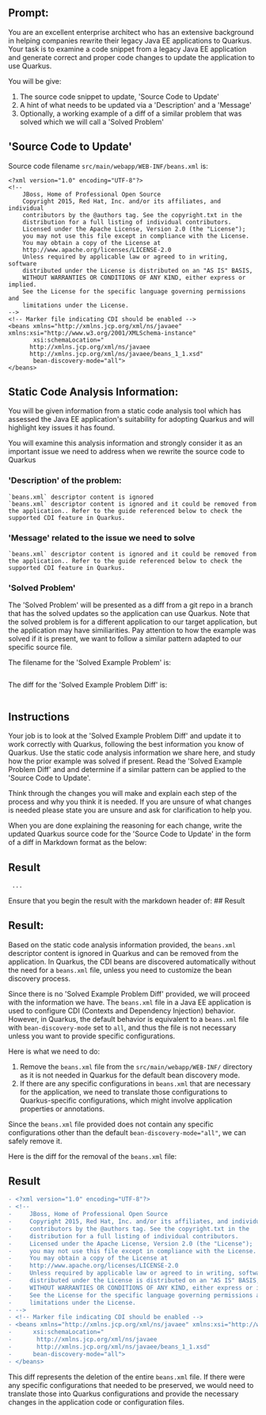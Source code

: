 ## Prompt:
You are an excellent enterprise architect who has an extensive
background in helping companies rewrite their legacy Java EE applications to 
Quarkus.  Your task is to examine a code snippet from a legacy Java EE application and 
generate correct and proper code changes to update the application to use Quarkus.

You will be give:
1. The source code snippet to update, 'Source Code to Update'
2. A hint of what needs to be updated via a 'Description' and a 'Message'
3. Optionally, a working example of a diff of a similar problem that was solved which we will call a 'Solved Problem'

## 'Source Code to Update'
Source code filename ``` src/main/webapp/WEB-INF/beans.xml ``` is:
```
<?xml version="1.0" encoding="UTF-8"?>
<!--
    JBoss, Home of Professional Open Source
    Copyright 2015, Red Hat, Inc. and/or its affiliates, and individual
    contributors by the @authors tag. See the copyright.txt in the
    distribution for a full listing of individual contributors.
    Licensed under the Apache License, Version 2.0 (the "License");
    you may not use this file except in compliance with the License.
    You may obtain a copy of the License at
    http://www.apache.org/licenses/LICENSE-2.0
    Unless required by applicable law or agreed to in writing, software
    distributed under the License is distributed on an "AS IS" BASIS,
    WITHOUT WARRANTIES OR CONDITIONS OF ANY KIND, either express or implied.
    See the License for the specific language governing permissions and
    limitations under the License.
-->
<!-- Marker file indicating CDI should be enabled -->
<beans xmlns="http://xmlns.jcp.org/xml/ns/javaee" xmlns:xsi="http://www.w3.org/2001/XMLSchema-instance"
	   xsi:schemaLocation="
      http://xmlns.jcp.org/xml/ns/javaee
      http://xmlns.jcp.org/xml/ns/javaee/beans_1_1.xsd"
	   bean-discovery-mode="all">
</beans>
```

## Static Code Analysis Information:

You will be given information from a static code analysis tool which has assessed the 
Java EE application's suitability for adopting Quarkus and will highlight key issues it has found.

You will examine this analysis information and strongly consider it as an important 
issue we need to address when we rewrite the source code to Quarkus

### 'Description' of the problem: 
```
`beans.xml` descriptor content is ignored
`beans.xml` descriptor content is ignored and it could be removed from the application.. Refer to the guide referenced below to check the supported CDI feature in Quarkus.
```

### 'Message' related to the issue we need to solve
```
`beans.xml` descriptor content is ignored and it could be removed from the application.. Refer to the guide referenced below to check the supported CDI feature in Quarkus.
```

### 'Solved Problem'
The 'Solved Problem' will be presented as a diff from a git repo in a branch that has
the solved updates so the application can use Quarkus. Note that the solved problem is 
for a different application to our target application, but the application may have similiarities.
Pay attention to how the example was solved if it is present, we want to follow a similar 
pattern adapted to our specific source file.

The filename for the 'Solved Example Problem' is:
```

```

The diff for the 'Solved Example Problem Diff' is:
```

```


## Instructions
Your job is to look at the 'Solved Example Problem Diff' and update it to work correctly with Quarkus,
following the best information you know of Quarkus.  Use the static code analysis information we share 
here, and study how the prior example was solved if present.  Read the 'Solved Example Problem Diff'
and and determine if a similar pattern can be applied to the 'Source Code to Update'.

Think through the changes you will make and explain each step of the process and why you think it is needed.
If you are unsure of what changes is needed please state you are unsure and ask 
for clarification to help you.

When you are done explaining the reasoning for each change, write the updated 
Quarkus source code for the 'Source Code to Update' in the form of a diff
in Markdown format as the below:

## Result
```diff
 ...
```

Ensure that you begin the result with the markdown header of: ## Result


## Result:
Based on the static code analysis information provided, the `beans.xml` descriptor content is ignored in Quarkus and can be removed from the application. In Quarkus, the CDI beans are discovered automatically without the need for a `beans.xml` file, unless you need to customize the bean discovery process.

Since there is no 'Solved Example Problem Diff' provided, we will proceed with the information we have. The `beans.xml` file in a Java EE application is used to configure CDI (Contexts and Dependency Injection) behavior. However, in Quarkus, the default behavior is equivalent to a `beans.xml` file with `bean-discovery-mode` set to `all`, and thus the file is not necessary unless you want to provide specific configurations.

Here is what we need to do:

1. Remove the `beans.xml` file from the `src/main/webapp/WEB-INF/` directory as it is not needed in Quarkus for the default bean discovery mode.
2. If there are any specific configurations in `beans.xml` that are necessary for the application, we need to translate those configurations to Quarkus-specific configurations, which might involve application properties or annotations.

Since the `beans.xml` file provided does not contain any specific configurations other than the default `bean-discovery-mode="all"`, we can safely remove it.

Here is the diff for the removal of the `beans.xml` file:

## Result
```diff
- <?xml version="1.0" encoding="UTF-8"?>
- <!--
-     JBoss, Home of Professional Open Source
-     Copyright 2015, Red Hat, Inc. and/or its affiliates, and individual
-     contributors by the @authors tag. See the copyright.txt in the
-     distribution for a full listing of individual contributors.
-     Licensed under the Apache License, Version 2.0 (the "License");
-     you may not use this file except in compliance with the License.
-     You may obtain a copy of the License at
-     http://www.apache.org/licenses/LICENSE-2.0
-     Unless required by applicable law or agreed to in writing, software
-     distributed under the License is distributed on an "AS IS" BASIS,
-     WITHOUT WARRANTIES OR CONDITIONS OF ANY KIND, either express or implied.
-     See the License for the specific language governing permissions and
-     limitations under the License.
- -->
- <!-- Marker file indicating CDI should be enabled -->
- <beans xmlns="http://xmlns.jcp.org/xml/ns/javaee" xmlns:xsi="http://www.w3.org/2001/XMLSchema-instance"
- 	   xsi:schemaLocation="
-       http://xmlns.jcp.org/xml/ns/javaee
-       http://xmlns.jcp.org/xml/ns/javaee/beans_1_1.xsd"
- 	   bean-discovery-mode="all">
- </beans>
```

This diff represents the deletion of the entire `beans.xml` file. If there were any specific configurations that needed to be preserved, we would need to translate those into Quarkus configurations and provide the necessary changes in the application code or configuration files.


